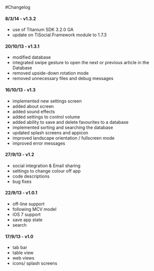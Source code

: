 #Changelog

#### 8/3/14 - v1.3.2
+ use of Titanium SDK 3.2.0 GA
+ update on TiSocial.Framework module to 1.7.3

#### 20/10/13 - v1.3.1
+ modified database
+ integrated swipe gesture to open the next or previous article in the Database
+ removed upside-down rotation mode
+ removed unnecessary files and debug messages

#### 16/10/13 - v1.3
+ implemented new settings screen
+ added about screen
+ added sound effects
+ added settings to control volume
+ added ability to save and delete favourites to a database
+ implemented sorting and searching the database
+ updated splash screens and appicon
+ improved landscape orientation / fullscreen mode
+ improved error messages

#### 27/9/13 - v1.2
+ social integration & Email sharing
+ settings to change colour off app
+ code descriptions
+ bug fixes

#### 22/9/13 - v1.0.1
+ off-line support
+ following MCV model
+ iOS 7 support
+ save app state
+ search

#### 17/9/13 - v1.0
+ tab bar
+ table view
+ web views
+ icons/ splash screens
